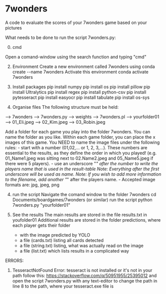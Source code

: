 # 7wonders
A code to evaluate the scores of your 7wonders game based on your pictures

What needs to be done to run the script 7wonders.py:

0. cmd

Open a comand-window using the search function and typing "cmd"

2. Environment
Create a new environment called 7wonders using
	conda create --name 7wonders
Activate this environment
	conda activate 7wonders

3. Install packages
	pip install numpy
	pip install os
	pip install pillow
	pip install Ultralytics
	pip install regex
	pip install python-csv
	pip install pytesseract
	pip install easyocr
	pip install tabulate
	pip install os-sys

4. Organise files
The following structure must be held:

--> 
7wonders
	--> 7wonders.py
	--> weights
		--> 7wonders.pl
	--> yourfolder01
		--> 01_Eli.jpeg
		--> 02_Kim.jpeg
		--> 03_Robin.jpeg

Add a folder for each game you play into the folder 7wonders. You can name the folder as you like.
Within each game folder, you can place the x images of this game. You NEED to name the image files under the following rules:
	- start with a number (01,02,... or 1, 2, 3,...). These numbers are essential to the results, as they define the order in which you played!
		(e.g. 01_Name1.jpeg was sitting next to 02.Name2.jpeg and 05_Name5.jpeg if there were 5 players).
	- use an underscore "_" after the number to write the players name that is used in the result-table
		Note: Everything after the first underscore will be used as name.
		Note: If you wish to add more information to the filename, add another "_" after the players name.
	- Accepted image formats are: jpg, jpeg, png

4. run the script
Navigate the comand window to the folder 7wonders
	cd Documents/boardgames/7wonders (or similar)
run the script
	python 7wonders.py "yourfolder01"

5. See the results
The main results are stored in the file results.txt in youfolder01
Additional results are stored in the folder predictions, where each player gets their folder
	- with the image predicted by YOLO
	- a file (cards.txt) listing all cards detected
	- a file (string.txt) listing, what was actually read on the image
	- a file (list.txt) which lists results in a complicated way



ERRORS:
1. TesseractNotFound Error: tesseract is not installed or it's not in your path
	follow this: https://stackoverflow.com/q/50951955/25395012
	and open the script 7wonders.py with any text-editor to change the path in line 8 to the path, where your tesseract.exe file is

